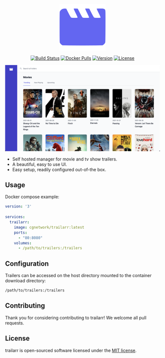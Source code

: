 <p align="center"><img width="150" src="docs/logo-alt.png" alt="trailarr logo"></p>

<p align="center">
    <a href="https://github.com/cgnetwork/trailarr/actions"><img src="https://img.shields.io/github/workflow/status/cgnetwork/trailarr/Master" alt="Build Status"></a>
  <a href="https://hub.docker.com/r/cgnetwork/trailarr"><img src="https://img.shields.io/docker/pulls/cgnetwork/trailarr" alt="Docker Pulls"></a>
    <a href="https://hub.docker.com/r/cgnetwork/trailarr/tags"><img src="https://img.shields.io/docker/v/cgnetwork/trailarr" alt="Version"></a>
    <a href="https://github.com/cgnetwork/trailarr/blob/master/LICENSE"><img src="https://img.shields.io/github/license/cgnetwork/trailarr" alt="License"></a>
</p>

![Preview](docs/preview.png)

* Self hosted manager for movie and tv show trailers.
* A beautiful, easy to use UI.
* Easy setup, readily configured out-of-the box.

## Usage

Docker compose example:

```yaml
version: '3'

services:
  trailarr:
    image: cgnetwork/trailarr:latest
    ports:
      - "80:8080"
    volumes:
      - /path/to/trailers:/trailers
```

## Configuration

Trailers can be accessed on the host directory mounted to the container download directory:
```bash
/path/to/trailers:/trailers
```

## Contributing

Thank you for considering contributing to trailarr! We welcome all pull requests.

## License

trailarr is open-sourced software licensed under the [MIT license](LICENSE).
